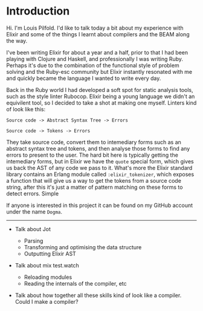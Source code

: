 Introduction
============

Hi. I'm Louis Pilfold. I'd like to talk today a bit about my experience with
Elixir and some of the things I learnt about compilers and the BEAM along the
way.

I've been writing Elixir for about a year and a half, prior to that I had been
playing with Clojure and Haskell, and professionally I was writing Ruby.
Perhaps it's due to the combination of the functional style of problem solving
and the Ruby-esc community but Elixir instantly resonated with me and quickly
became the language I wanted to write every day.

Back in the Ruby world I had developed a soft spot for static analysis tools,
such as the style linter Rubocop. Elixir being a young language we didn't an
equivilent tool, so I decided to take a shot at making one myself. Linters
kind of look like this:

    Source code -> Abstract Syntax Tree -> Errors

    Source code -> Tokens -> Errors

They take source code, convert them to intemediary forms such as an abstract
syntax tree and tokens, and then analyse those forms to find any errors to
present to the user. The hard bit here is typically getting the intemediary
forms, but in Elixir we have the `quote` special form, which gives us back the
AST of any code we pass to it. What's more the Elixir standard library
contains an Erlang module called `:elixir_tokenizer`, which exposes a function
that will give us a way to get the tokens from a source code string, after
this it's just a matter of pattern matching on these forms to detect errors.
Simple

If anyone is interested in this project it can be found on my GitHub account
under the name `Dogma`.

---

- Talk about Jot
  - Parsing
  - Transforming and optimising the data structure
  - Outputting Elixir AST

- Talk about mix test.watch
  - Reloading modules
  - Reading the internals of the compiler, etc

- Talk about how together all these skills kind of look like a compiler. Could
  I make a compiler?
